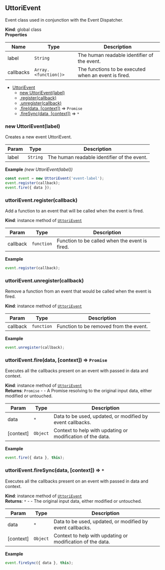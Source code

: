 <a name="UttoriEvent"></a>

## UttoriEvent
Event class used in conjunction with the Event Dispatcher.

**Kind**: global class  
**Properties**

| Name | Type | Description |
| --- | --- | --- |
| label | <code>String</code> | The human readable identifier of the event. |
| callbacks | <code>Array.&lt;function()&gt;</code> | The functions to be executed when an event is fired. |


* [UttoriEvent](#UttoriEvent)
    * [new UttoriEvent(label)](#new_UttoriEvent_new)
    * [.register(callback)](#UttoriEvent+register)
    * [.unregister(callback)](#UttoriEvent+unregister)
    * [.fire(data, [context])](#UttoriEvent+fire) ⇒ <code>Promise</code>
    * [.fireSync(data, [context])](#UttoriEvent+fireSync) ⇒ <code>\*</code>

<a name="new_UttoriEvent_new"></a>

### new UttoriEvent(label)
Creates a new event UttoriEvent.


| Param | Type | Description |
| --- | --- | --- |
| label | <code>String</code> | The human readable identifier of the event. |

**Example** *(new UttoriEvent(label))*  
```js
const event = new UttoriEvent('event-label');
event.register(callback);
event.fire({ data });
```
<a name="UttoriEvent+register"></a>

### uttoriEvent.register(callback)
Add a function to an event that will be called when the event is fired.

**Kind**: instance method of [<code>UttoriEvent</code>](#UttoriEvent)  

| Param | Type | Description |
| --- | --- | --- |
| callback | <code>function</code> | Function to be called when the event is fired. |

**Example**  
```js
event.register(callback);
```
<a name="UttoriEvent+unregister"></a>

### uttoriEvent.unregister(callback)
Remove a function from an event that would be called when the event is fired.

**Kind**: instance method of [<code>UttoriEvent</code>](#UttoriEvent)  

| Param | Type | Description |
| --- | --- | --- |
| callback | <code>function</code> | Function to be removed from the event. |

**Example**  
```js
event.unregister(callback);
```
<a name="UttoriEvent+fire"></a>

### uttoriEvent.fire(data, [context]) ⇒ <code>Promise</code>
Executes all the callbacks present on an event with passed in data and context.

**Kind**: instance method of [<code>UttoriEvent</code>](#UttoriEvent)  
**Returns**: <code>Promise</code> - - A Promise resolving to the original input data, either modified or untouched.  

| Param | Type | Description |
| --- | --- | --- |
| data | <code>\*</code> | Data to be used, updated, or modified by event callbacks. |
| [context] | <code>Object</code> | Context to help with updating or modification of the data. |

**Example**  
```js
event.fire({ data }, this);
```
<a name="UttoriEvent+fireSync"></a>

### uttoriEvent.fireSync(data, [context]) ⇒ <code>\*</code>
Executes all the callbacks present on an event with passed in data and context.

**Kind**: instance method of [<code>UttoriEvent</code>](#UttoriEvent)  
**Returns**: <code>\*</code> - - The original input data, either modified or untouched.  

| Param | Type | Description |
| --- | --- | --- |
| data | <code>\*</code> | Data to be used, updated, or modified by event callbacks. |
| [context] | <code>Object</code> | Context to help with updating or modification of the data. |

**Example**  
```js
event.fireSync({ data }, this);
```

